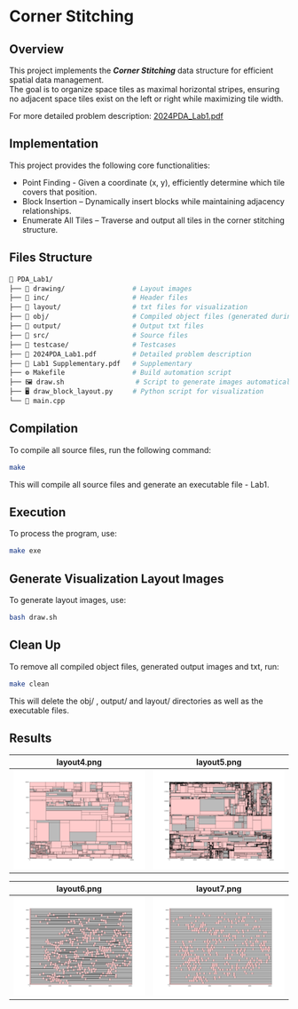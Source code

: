 # Corner Stitching

## Overview
This project implements the ***Corner Stitching*** data structure for efficient spatial data management. <br>
The goal is to organize space tiles as maximal horizontal stripes, ensuring no adjacent space tiles exist on the left or right while maximizing tile width.

For more detailed problem description: [2024PDA_Lab1.pdf](2024PDA_Lab1.pdf)

## Implementation
This project provides the following core functionalities:
- Point Finding - Given a coordinate (x, y), efficiently determine which tile covers that position.
- Block Insertion – Dynamically insert blocks while maintaining adjacency relationships.
- Enumerate All Tiles – Traverse and output all tiles in the corner stitching structure.

## Files Structure
```sh
📂 PDA_Lab1/
├── 📁 drawing/                 # Layout images 
├── 📁 inc/                     # Header files
├── 📁 layout/                  # txt files for visualization
├── 📁 obj/                     # Compiled object files (generated during compilation)
├── 📁 output/                  # Output txt files
├── 📁 src/                     # Source files
├── 📁 testcase/                # Testcases
├── 📄 2024PDA_Lab1.pdf         # Detailed problem description
├── 📄 Lab1 Supplementary.pdf   # Supplementary
├── ⚙️ Makefile                 # Build automation script
├── 🖼️ draw.sh                  # Script to generate images automatically
├── 🖥️ draw_block_layout.py     # Python script for visualization
└── 📜 main.cpp                 

```

## Compilation
To compile all source files, run the following command:
```sh
make
```
This will compile all source files and generate an executable file - Lab1.

## Execution
To process the program, use:
```sh
make exe
```

## Generate Visualization Layout Images
To generate layout images, use:
```sh
bash draw.sh
```

## Clean Up
To remove all compiled object files, generated output images and txt, run:
```sh
make clean
```
This will delete the obj/ , output/ and layout/ directories as well as the executable files.

## Results
| layout4.png                      | layout5.png                      |
|:--------------------------------:|:--------------------------------:|
| ![Layout 4](drawing/layout4.png) | ![Layout 5](drawing/layout5.png) |

| layout6.png                      | layout7.png                      |
|:--------------------------------:|:--------------------------------:|
| ![Layout 6](drawing/layout6.png) | ![Layout 7](drawing/layout7.png) |
